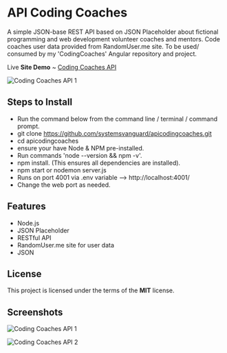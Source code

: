 # API Coding Coaches
A simple JSON-base REST API based on JSON Placeholder about fictional programming and web development volunteer coaches and mentors.  Code coaches  user data provided from RandomUser.me site. To be used/ consumed by my 'CodingCoaches' Angular repository and project.

Live **Site Demo** ~ [Coding Coaches API](http://ryanhunter.ca/apicodingcoaches/) 

![Coding Coaches API 1](http://ryanhunter.ca/images/portfolio/users_api_01.png)



## Steps to Install 
- Run the command below from the command line / terminal / command prompt.
- git clone https://github.com/systemsvanguard/apicodingcoaches.git  
- cd apicodingcoaches 
- ensure your have Node & NPM pre-installed. 
- Run commands 'node --version && npm -v'.
- npm install.  (This ensures all dependencies are installed).
- npm start or nodemon server.js 
- Runs on port 4001 via .env variable --> http://localhost:4001/ 
- Change the web port as needed.


## Features
- Node.js
- JSON Placeholder
- RESTful API
- RandomUser.me site for user data 
- JSON 


## License
This project is licensed under the terms of the **MIT** license.


## Screenshots 

![Coding Coaches API 1](http://ryanhunter.ca/images/portfolio/users_api_01.png)




![Coding Coaches API 2](http://ryanhunter.ca/images/portfolio/users_api_02.png)


